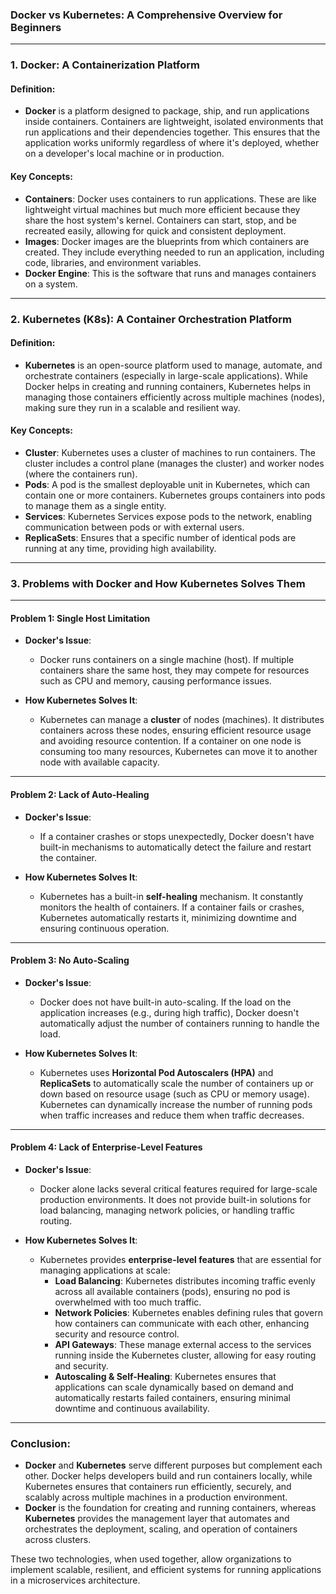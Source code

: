 ### **Docker vs Kubernetes: A Comprehensive Overview for Beginners**

---

### **1. Docker: A Containerization Platform**

#### **Definition**:
- **Docker** is a platform designed to package, ship, and run applications inside containers. Containers are lightweight, isolated environments that run applications and their dependencies together. This ensures that the application works uniformly regardless of where it's deployed, whether on a developer's local machine or in production.

#### **Key Concepts**:
- **Containers**: Docker uses containers to run applications. These are like lightweight virtual machines but much more efficient because they share the host system's kernel. Containers can start, stop, and be recreated easily, allowing for quick and consistent deployment.
- **Images**: Docker images are the blueprints from which containers are created. They include everything needed to run an application, including code, libraries, and environment variables.
- **Docker Engine**: This is the software that runs and manages containers on a system.
  
---

### **2. Kubernetes (K8s): A Container Orchestration Platform**

#### **Definition**:
- **Kubernetes** is an open-source platform used to manage, automate, and orchestrate containers (especially in large-scale applications). While Docker helps in creating and running containers, Kubernetes helps in managing those containers efficiently across multiple machines (nodes), making sure they run in a scalable and resilient way.

#### **Key Concepts**:
- **Cluster**: Kubernetes uses a cluster of machines to run containers. The cluster includes a control plane (manages the cluster) and worker nodes (where the containers run).
- **Pods**: A pod is the smallest deployable unit in Kubernetes, which can contain one or more containers. Kubernetes groups containers into pods to manage them as a single entity.
- **Services**: Kubernetes Services expose pods to the network, enabling communication between pods or with external users.
- **ReplicaSets**: Ensures that a specific number of identical pods are running at any time, providing high availability.

---

### **3. Problems with Docker and How Kubernetes Solves Them**

---

#### **Problem 1: Single Host Limitation**
- **Docker's Issue**: 
  - Docker runs containers on a single machine (host). If multiple containers share the same host, they may compete for resources such as CPU and memory, causing performance issues.
  
- **How Kubernetes Solves It**: 
  - Kubernetes can manage a **cluster** of nodes (machines). It distributes containers across these nodes, ensuring efficient resource usage and avoiding resource contention. If a container on one node is consuming too many resources, Kubernetes can move it to another node with available capacity.

---

#### **Problem 2: Lack of Auto-Healing**
- **Docker's Issue**: 
  - If a container crashes or stops unexpectedly, Docker doesn't have built-in mechanisms to automatically detect the failure and restart the container.
  
- **How Kubernetes Solves It**:
  - Kubernetes has a built-in **self-healing** mechanism. It constantly monitors the health of containers. If a container fails or crashes, Kubernetes automatically restarts it, minimizing downtime and ensuring continuous operation.

---

#### **Problem 3: No Auto-Scaling**
- **Docker's Issue**: 
  - Docker does not have built-in auto-scaling. If the load on the application increases (e.g., during high traffic), Docker doesn't automatically adjust the number of containers running to handle the load.

- **How Kubernetes Solves It**: 
  - Kubernetes uses **Horizontal Pod Autoscalers (HPA)** and **ReplicaSets** to automatically scale the number of containers up or down based on resource usage (such as CPU or memory usage). Kubernetes can dynamically increase the number of running pods when traffic increases and reduce them when traffic decreases.

---

#### **Problem 4: Lack of Enterprise-Level Features**
- **Docker's Issue**:
  - Docker alone lacks several critical features required for large-scale production environments. It does not provide built-in solutions for load balancing, managing network policies, or handling traffic routing.

- **How Kubernetes Solves It**:
  - Kubernetes provides **enterprise-level features** that are essential for managing applications at scale:
    - **Load Balancing**: Kubernetes distributes incoming traffic evenly across all available containers (pods), ensuring no pod is overwhelmed with too much traffic.
    - **Network Policies**: Kubernetes enables defining rules that govern how containers can communicate with each other, enhancing security and resource control.
    - **API Gateways**: These manage external access to the services running inside the Kubernetes cluster, allowing for easy routing and security.
    - **Autoscaling & Self-Healing**: Kubernetes ensures that applications can scale dynamically based on demand and automatically restarts failed containers, ensuring minimal downtime and continuous availability.

---

### **Conclusion:**
- **Docker** and **Kubernetes** serve different purposes but complement each other. Docker helps developers build and run containers locally, while Kubernetes ensures that containers run efficiently, securely, and scalably across multiple machines in a production environment.
- **Docker** is the foundation for creating and running containers, whereas **Kubernetes** provides the management layer that automates and orchestrates the deployment, scaling, and operation of containers across clusters.

These two technologies, when used together, allow organizations to implement scalable, resilient, and efficient systems for running applications in a microservices architecture.